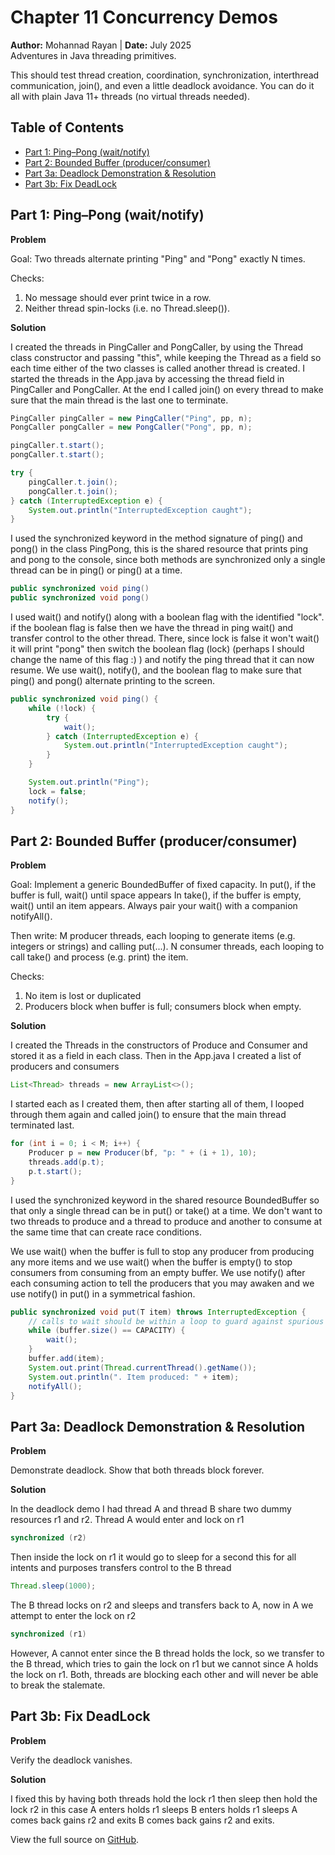 # Chapter 11 Concurrency Demos 
**Author:** Mohannad Rayan | **Date:** July 2025  
Adventures in Java threading primitives.

This should test thread creation, coordination, synchronization, interthread
communication, join(), and even a little deadlock avoidance. You can do it all
with plain Java 11+ threads (no virtual threads needed).

## Table of Contents

- [Part 1: Ping–Pong (wait/notify)](#part-1-ping–pong-waitnotify)
- [Part 2: Bounded Buffer (producer/consumer)](#part-2-bounded-buffer-producerconsumer)
- [Part 3a: Deadlock Demonstration & Resolution](#part-3a-deadlock-demonstration--resolution)
- [Part 3b: Fix DeadLock](#part-3b-fix-deadlock)

## Part 1: Ping–Pong (wait/notify)

**Problem**  

Goal: Two threads alternate printing "Ping" and "Pong" exactly N times.

Checks:
1. No message should ever print twice in a row.
2. Neither thread spin-locks (i.e. no Thread.sleep()).

**Solution** 

I created the threads in PingCaller and PongCaller, by using the Thread class
constructor and passing "this", while keeping the Thread as a field so each
time either of the two classes is called another thread is created. I started
the threads in the App.java by accessing the thread field in PingCaller and
PongCaller. At the end I called join() on every thread to make sure that the
main thread is the last one to terminate.

```java
PingCaller pingCaller = new PingCaller("Ping", pp, n);
PongCaller pongCaller = new PongCaller("Pong", pp, n);

pingCaller.t.start();
pongCaller.t.start();

try {
    pingCaller.t.join();
    pongCaller.t.join();
} catch (InterruptedException e) {
    System.out.println("InterruptedException caught");
}
```

I used the synchronized keyword in the method signature of ping() and pong()
in the class PingPong, this is the shared resource that prints ping and pong
to the console, since both methods are synchronized only a single thread can 
be in ping() or ping() at a time.

    
```java
public synchronized void ping() 
public synchronized void pong() 
```

I used wait() and notify() along with a boolean flag with the identified "lock".
if the boolean flag is false then we have the thread in ping wait() and transfer 
control to the other thread. There, since lock is false it won't wait() 
it will print "pong" then switch the boolean flag (lock) (perhaps I should change
the name of this flag :) ) and notify the ping thread that it can now resume.
We use wait(), notify(), and the boolean flag to make sure that ping() and 
pong() alternate printing to the screen.

```java
public synchronized void ping() {
    while (!lock) {
        try {
            wait();
        } catch (InterruptedException e) {
            System.out.println("InterruptedException caught");
        }
    }

    System.out.println("Ping");
    lock = false;
    notify();
}
```

## Part 2: Bounded Buffer (producer/consumer)

**Problem**  

Goal: Implement a generic BoundedBuffer<T> of fixed capacity. 
In put(), if the buffer is full, wait() until space appears
In take(), if the buffer is empty, wait() until an item appears.
Always pair your wait() with a companion notifyAll().

Then write:
M producer threads, each looping to generate items (e.g. integers or strings)
and calling put(...). 
N consumer threads, each looping to call take() and
process (e.g. print) the item.

Checks:
1. No item is lost or duplicated
2. Producers block when buffer is full; consumers block when empty.
    
**Solution**

I created the Threads in the constructors of Produce and Consumer and stored
it as a field in each class. Then in the App.java I created a list of producers
and consumers 

```java
List<Thread> threads = new ArrayList<>();
```

I started each as I created them, then after starting all of them,
I looped through them again and called join() to ensure that the main thread 
terminated last.

```java
for (int i = 0; i < M; i++) {
    Producer p = new Producer(bf, "p: " + (i + 1), 10);
    threads.add(p.t);
    p.t.start();
}
```

I used the synchronized keyword in the shared resource BoundedBuffer so that 
only a single thread can be in put() or take() at a time. We don't want to 
two threads to produce and a thread to produce and another to consume at the 
same time that can create race conditions. 

We use wait() when the buffer is full to stop any producer from producing any
more items and we use wait() when the buffer is empty() to stop consumers from
consuming from an empty buffer. We use notify() after each consuming action to
tell the producers that you may awaken and we use notify() in put() in a
symmetrical fashion. 

```java
public synchronized void put(T item) throws InterruptedException {
    // calls to wait should be within a loop to guard against spurious wakeup
    while (buffer.size() == CAPACITY) {
        wait();
    }
    buffer.add(item);
    System.out.print(Thread.currentThread().getName());
    System.out.println(". Item produced: " + item);
    notifyAll();
}
```

## Part 3a: Deadlock Demonstration & Resolution

**Problem** 

Demonstrate deadlock. Show that both threads block forever.

**Solution**

In the deadlock demo I had thread A and thread B share two dummy resources 
r1 and r2. Thread A would enter and lock on r1

```java
synchronized (r2)
```

Then inside the lock on r1 it would go to sleep for a second this for all
intents and purposes transfers control to the B thread 

```java
Thread.sleep(1000);
```

The B thread locks on r2 and sleeps and transfers back to A, now in A we
attempt to enter the lock on r2 

```java
synchronized (r1)
```

However, A cannot enter since the B thread holds the lock, so we transfer to
the B thread, which tries to gain the lock on r1 but we cannot since A holds
the lock on r1. Both, threads are blocking each other and will never be able to
break the stalemate.

## Part 3b: Fix DeadLock

**Problem**

Verify the deadlock vanishes.

**Solution** 

I fixed this by having both threads hold the lock r1 then sleep then hold the lock r2
in this case A enters holds r1 sleeps B enters holds r1 sleeps A comes back 
gains r2 and exits B comes back gains r2 and exits. 


View the full source on [GitHub](https://github.com/Mohannad1260/Java_Herb_ch11_HW).
